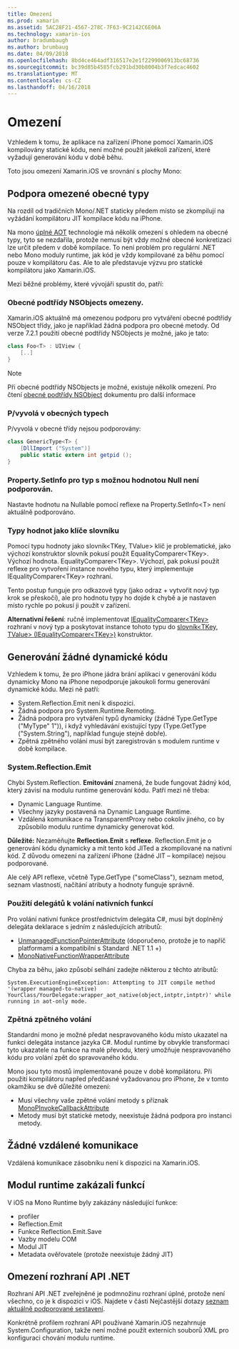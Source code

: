 ```yaml
---
title: Omezení
ms.prod: xamarin
ms.assetid: 5AC28F21-4567-278C-7F63-9C2142C6E06A
ms.technology: xamarin-ios
author: bradumbaugh
ms.author: brumbaug
ms.date: 04/09/2018
ms.openlocfilehash: 8bd4ce464adf316517e2e1f2299006913bc68736
ms.sourcegitcommit: bc39d85b4585fcb291bd30b8004b3f7edcac4602
ms.translationtype: MT
ms.contentlocale: cs-CZ
ms.lasthandoff: 04/16/2018
---
```

# <a name="limitations"></a>Omezení

Vzhledem k tomu, že aplikace na zařízení iPhone pomocí Xamarin.iOS kompilovány statické kódu, není možné použít jakékoli zařízení, které vyžadují generování kódu v době běhu.

Toto jsou omezení Xamarin.iOS ve srovnání s plochy Mono:

 <a name="Limited_Generics_Support" />


## <a name="limited-generics-support"></a>Podpora omezené obecné typy

Na rozdíl od tradičních Mono/.NET staticky předem místo se zkompilují na vyžádání kompilátoru JIT kompilace kódu na iPhone.

Na mono [úplné AOT](http://www.mono-project.com/docs/advanced/aot/#full-aot) technologie má několik omezení s ohledem na obecné typy, tyto se nezdařila, protože nemusí být vždy možné obecné konkretizaci lze určit předem v době kompilace. To není problém pro regulární .NET nebo Mono moduly runtime, jak kód je vždy kompilované za běhu pomocí pouze v kompilátoru čas. Ale to ale představuje výzvu pro statické kompilátoru jako Xamarin.iOS.

Mezi běžné problémy, které vývojáři spustit do, patří:

 <a name="Generic_Subclasses_of_NSObjects_are_limited" />


### <a name="generic-subclasses-of-nsobjects-are-limited"></a>Obecné podtřídy NSObjects omezeny.

Xamarin.iOS aktuálně má omezenou podporu pro vytváření obecné podtřídy NSObject třídy, jako je například žádná podpora pro obecné metody. Od verze 7.2.1 použití obecné podtřídy NSObjects je možné, jako je tato:

```csharp
class Foo<T> : UIView {
    [..]
}
```

> [!NOTE]
> Při obecné podtřídy NSObjects je možné, existuje několik omezení. Pro čtení [obecné podtřídy NSObject](~/ios/internals/api-design/nsobject-generics.md) dokumentu pro další informace



### <a name="pinvokes-in-generic-types"></a>P/vyvolá v obecných typech

P/vyvolá v obecné třídy nejsou podporovány:

```csharp
class GenericType<T> {
    [DllImport ("System")]
    public static extern int getpid ();
}
```

 <a name="Property.SetInfo_on_a_Nullable_Type_is_not_supported" />


### <a name="propertysetinfo-on-a-nullable-type-is-not-supported"></a>Property.SetInfo pro typ s možnou hodnotou Null není podporován.

Nastavte hodnotu na Nullable pomocí reflexe na Property.SetInfo&lt;T&gt; není aktuálně podporováno.

 <a name="Value_types_as_Dictionary_Keys" />


### <a name="value-types-as-dictionary-keys"></a>Typy hodnot jako klíče slovníku

Pomocí typu hodnoty jako slovník&lt;TKey, TValue&gt; klíč je problematické, jako výchozí konstruktor slovník pokusí použít EqualityComparer&lt;TKey&gt;. Výchozí hodnota. EqualityComparer&lt;TKey&gt;. Výchozí, pak pokusí použít reflexe pro vytvoření instance nového typu, který implementuje IEqualityComparer&lt;TKey&gt; rozhraní.

Tento postup funguje pro odkazové typy (jako odraz + vytvořit nový typ krok se přeskočí), ale pro hodnotu typy ho dojde k chybě a je nastaven místo rychle po pokusí ji použít v zařízení.

 **Alternativní řešení**: ručně implementovat [IEqualityComparer&lt;TKey&gt; ](https://developer.xamarin.com/api/type/System.Collections.Generic.IEqualityComparer%601/) rozhraní v nový typ a poskytovat instance tohoto typu do [slovník&lt;TKey, TValue&gt; ](https://developer.xamarin.com/api/type/System.Collections.Generic.Dictionary%3CTKey,TValue%3E/) [(IEqualityComparer&lt;TKey&gt;)](https://developer.xamarin.com/api/type/System.Collections.Generic.IEqualityComparer%601/) konstruktor.


 <a name="No_Dynamic_Code_Generation" />


## <a name="no-dynamic-code-generation"></a>Generování žádné dynamické kódu

Vzhledem k tomu, že pro iPhone jádra brání aplikaci v generování kódu dynamicky Mono na iPhone nepodporuje jakoukoli formu generování dynamické kódu. Mezi ně patří:

-  System.Reflection.Emit není k dispozici.
-  Žádná podpora pro System.Runtime.Remoting.
-  Žádná podpora pro vytváření typů dynamicky (žádné Type.GetType ("MyType" 1")), i když vyhledávání existující typy (Type.GetType ("System.String"), například funguje stejně dobře). 
-  Zpětná zpětného volání musí být zaregistrován s modulem runtime v době kompilace.


 
 <a name="System.Reflection.Emit" />


### <a name="systemreflectionemit"></a>System.Reflection.Emit

Chybí System.Reflection. **Emitování** znamená, že bude fungovat žádný kód, který závisí na modulu runtime generování kódu. Patří mezi ně třeba:

-  Dynamic Language Runtime.
-  Všechny jazyky postavená na Dynamic Language Runtime.
-  Vzdálená komunikace na TransparentProxy nebo cokoliv jiného, co by způsobilo modulu runtime dynamicky generovat kód. 


 **Důležité:** Nezaměňujte **Reflection.Emit** s **reflexe**. Reflection.Emit je o generování kódu dynamicky a mít tento kód JITed a zkompilované na nativní kód. Z důvodu omezení na zařízení iPhone (žádné JIT – kompilace) nejsou podporované.

Ale celý API reflexe, včetně Type.GetType ("someClass"), seznam metod, seznam vlastností, načítání atributy a hodnoty funguje správně.

### <a name="using-delegates-to-call-native-functions"></a>Použití delegátů k volání nativních funkcí

Pro volání nativní funkce prostřednictvím delegáta C#, musí být doplněný delegáta deklarace s jedním z následujících atributů:

- [UnmanagedFunctionPointerAttribute](https://developer.xamarin.com/api/type/System.Runtime.InteropServices.UnmanagedFunctionPointerAttribute/) (doporučeno, protože je to napříč platformami a kompatibilní s Standard .NET 1.1 +)
- [MonoNativeFunctionWrapperAttribute](https://developer.xamarin.com/api/type/ObjCRuntime.MonoNativeFunctionWrapperAttribute)

Chyba za běhu, jako způsobí selhání zadejte některou z těchto atributů:

```
System.ExecutionEngineException: Attempting to JIT compile method '(wrapper managed-to-native) YourClass/YourDelegate:wrapper_aot_native(object,intptr,intptr)' while running in aot-only mode.
```
 
 <a name="Reverse_Callbacks" />


### <a name="reverse-callbacks"></a>Zpětná zpětného volání

Standardní mono je možné předat nespravovaného kódu místo ukazatel na funkci delegáta instance jazyka C#. Modul runtime by obvykle transformaci tyto ukazatele na funkce na malé převodu, který umožňuje nespravovaného kódu pro volání zpět do spravovaného kódu.

Mono jsou tyto mostů implementované pouze v době kompilátoru. Při použití kompilátoru napřed předčasné vyžadovanou pro iPhone, že v tomto okamžiku se dvě důležité omezení:

-  Musí všechny vaše zpětné volání metody s příznak [MonoPInvokeCallbackAttribute](https://developer.xamarin.com/api/type/ObjCRuntime.MonoPInvokeCallbackAttribute) 
-  Metody musí být statické metody, neexistuje žádná podpora pro instanci metody. 
 
<a name="No_Remoting" />

## <a name="no-remoting"></a>Žádné vzdálené komunikace

Vzdálená komunikace zásobníku není k dispozici na Xamarin.iOS.


 <a name="Runtime_Disabled_Features" />


## <a name="runtime-disabled-features"></a>Modul runtime zakázali funkcí

V iOS na Mono Runtime byly zakázány následující funkce:

-  profiler
-  Reflection.Emit
-  Funkce Reflection.Emit.Save
-  Vazby modelu COM
-  Modul JIT
-  Metadata ověřovatele (protože neexistuje žádný JIT)


 <a name=".NET_API_Limitations" />


## <a name="net-api-limitations"></a>Omezení rozhraní API .NET

Rozhraní API .NET zveřejněné je podmnožinu rozhraní úplné, protože není všechno, co je k dispozici v iOS. Najdete v části Nejčastější dotazy [seznam aktuálně podporované sestavení](~/cross-platform/internals/available-assemblies.md).



Konkrétně profilem rozhraní API používané Xamarin.iOS nezahrnuje System.Configuration, takže není možné použít externích souborů XML pro konfiguraci chování modulu runtime.
